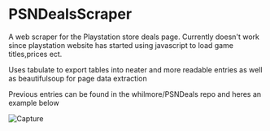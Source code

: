 # PSNDealsScraper
A web scraper for the Playstation store deals page. Currently doesn't work since playstation website has started using javascript to load game titles,prices ect.

Uses tabulate to export tables into neater and more readable entries as well as beautifulsoup for page data extraction

Previous entries can be found in the whilmore/PSNDeals repo and heres an example below

![Capture](https://user-images.githubusercontent.com/74994503/120119167-32512080-c164-11eb-93e2-e1e76bbefd91.PNG)
